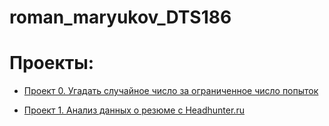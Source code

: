# roman_maryukov_DTS186

# Проекты:

* [Проект 0. Угадать случайное число за ограниченное число попыток](https://github.com/romash23/roman_maryukov_DTS/tree/main/project_0)

 * [Проект 1. Анализ данных о резюме с Headhunter.ru](https://github.com/romash23/project-1)
